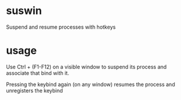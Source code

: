 # suswin
Suspend and resume processes with hotkeys
# usage
Use Ctrl + (F1-F12) on a visible window to suspend its process and associate that bind with it. 

Pressing the keybind again (on any window) resumes the process and unregisters the keybind